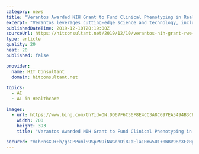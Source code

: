 ```yaml
---
category: news
title: "Verantos Awarded NIH Grant to Fund Clinical Phenotyping in Real-World Evidence"
excerpt: "Verantos leverages cutting-edge science and technology, including artificial intelligence, to achieve this objective. The grant ties directly to the 21st Century Cures Act’s national goals of increasing the use of RWE to refine the standard of care and create a more tailored approach to therapy. The grant aims to improve the ability to ..."
publishedDateTime: 2019-12-10T20:19:00Z
sourceUrl: https://hitconsultant.net/2019/12/10/verantos-nih-grant-rwe-clinical-phenotyping/
type: article
quality: 20
heat: 20
published: false

provider:
  name: HIT Consultant
  domain: hitconsultant.net

topics:
  - AI
  - AI in Healthcare

images:
  - url: https://www.bing.com/th?id=ON.DD67F6C36F8E4CC3A8C697EA5494B3CF
    width: 700
    height: 393
    title: "Verantos Awarded NIH Grant to Fund Clinical Phenotyping in Real-World Evidence"

secured: "mIhPnsXU+Fh/gsCPPumlS9SpPN9iNWGnnOi8JaEla1HYw5U1+0WBV98cXEzHp6ajXyILjrw2/1+vFnrN/VsYtnUO1C99y2xDGcNT2ibboTSQUpLzQ55y+hTB5NMPDB8Hs5KWFxVdMcCDEA1N77Cx8DCtRalitY6j/yKljuOcK+q6OneULXfMLTvrW/bG4a5U4XG+jMzUGXmxjI58OMbIa5noUw69ck8f1C1NoJTTNiFGxF9+We4by1ndxqzWkF3tCHfwWrVH9jH5NxjIQU8BBg==;mG2nzkLSHc/w9kQGqhw93g=="
---
```


